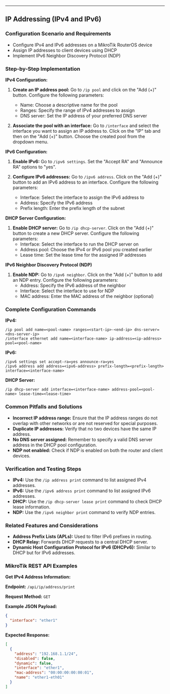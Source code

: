 ---

## IP Addressing (IPv4 and IPv6)

### Configuration Scenario and Requirements

- Configure IPv4 and IPv6 addresses on a MikroTik RouterOS device
- Assign IP addresses to client devices using DHCP
- Implement IPv6 Neighbor Discovery Protocol (NDP)

### Step-by-Step Implementation

**IPv4 Configuration:**

1. **Create an IP address pool:** Go to `/ip pool` and click on the "Add (+)" button. Configure the following parameters:
    - Name: Choose a descriptive name for the pool
    - Ranges: Specify the range of IPv4 addresses to assign
    - DNS server: Set the IP address of your preferred DNS server

2. **Associate the pool with an interface:** Go to `/interface` and select the interface you want to assign an IP address to. Click on the "IP" tab and then on the "Add (+)" button. Choose the created pool from the dropdown menu.

**IPv6 Configuration:**

1. **Enable IPv6:** Go to `/ipv6 settings`. Set the "Accept RA" and "Announce RA" options to "yes".

2. **Configure IPv6 addresses:** Go to `/ipv6 address`. Click on the "Add (+)" button to add an IPv6 address to an interface. Configure the following parameters:
    - Interface: Select the interface to assign the IPv6 address to
    - Address: Specify the IPv6 address
    - Prefix length: Enter the prefix length of the subnet

**DHCP Server Configuration:**

1. **Enable DHCP server:** Go to `/ip dhcp-server`. Click on the "Add (+)" button to create a new DHCP server. Configure the following parameters:
    - Interface: Select the interface to run the DHCP server on
    - Address pool: Choose the IPv4 or IPv6 pool you created earlier
    - Lease time: Set the lease time for the assigned IP addresses

**IPv6 Neighbor Discovery Protocol (NDP)**

1. **Enable NDP:** Go to `/ipv6 neighbor`. Click on the "Add (+)" button to add an NDP entry. Configure the following parameters:
    - Address: Specify the IPv6 address of the neighbor
    - Interface: Select the interface to use for NDP
    - MAC address: Enter the MAC address of the neighbor (optional)

### Complete Configuration Commands

**IPv4:**

```
/ip pool add name=<pool-name> ranges=<start-ip>-<end-ip> dns-server=<dns-server-ip>
/interface ethernet add name=<interface-name> ip-address=<ip-address> pool=<pool-name>
```

**IPv6:**

```
/ipv6 settings set accept-ra=yes announce-ra=yes
/ipv6 address add address=<ipv6-address> prefix-length=<prefix-length> interface=<interface-name>
```

**DHCP Server:**

```
/ip dhcp-server add interface=<interface-name> address-pool=<pool-name> lease-time=<lease-time>
```

### Common Pitfalls and Solutions

- **Incorrect IP address range:** Ensure that the IP address ranges do not overlap with other networks or are not reserved for special purposes.
- **Duplicate IP addresses:** Verify that no two devices have the same IP address.
- **No DNS server assigned:** Remember to specify a valid DNS server address in the DHCP pool configuration.
- **NDP not enabled:** Check if NDP is enabled on both the router and client devices.

### Verification and Testing Steps

- **IPv4:** Use the `/ip address print` command to list assigned IPv4 addresses.
- **IPv6:** Use the `/ipv6 address print` command to list assigned IPv6 addresses.
- **DHCP:** Use the `/ip dhcp-server lease print` command to check DHCP lease information.
- **NDP:** Use the `/ipv6 neighbor print` command to verify NDP entries.

### Related Features and Considerations

- **Address Prefix Lists (APLs):** Used to filter IPv6 prefixes in routing.
- **DHCP Relay:** Forwards DHCP requests to a central DHCP server.
- **Dynamic Host Configuration Protocol for IPv6 (DHCPv6):** Similar to DHCP but for IPv6 addresses.

### MikroTik REST API Examples

**Get IPv4 Address Information:**

**Endpoint:** `/api/ip/address/print`

**Request Method:** `GET`

**Example JSON Payload:**

```json
{
  "interface": "ether1"
}
```

**Expected Response:**

```json
[
  {
    "address": "192.168.1.1/24",
    "disabled": false,
    "dynamic": false,
    "interface": "ether1",
    "mac-address": "00:00:00:00:00:01",
    "name": "ether1-eth01"
  }
]
```